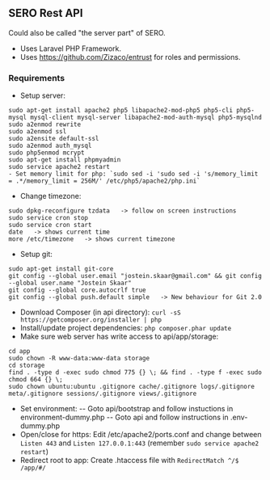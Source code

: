 ## SERO Rest API

Could also be called "the server part" of SERO.

- Uses Laravel PHP Framework.
- Uses https://github.com/Zizaco/entrust for roles and permissions.

### Requirements
- Setup server:
```
sudo apt-get install apache2 php5 libapache2-mod-php5 php5-cli php5-mysql mysql-client mysql-server libapache2-mod-auth-mysql php5-mysqlnd
sudo a2enmod rewrite
sudo a2enmod ssl
sudo a2ensite default-ssl
sudo a2enmod auth_mysql
sudo php5enmod mcrypt 
sudo apt-get install phpmyadmin
sudo service apache2 restart
- Set memory limit for php: `sudo sed -i 'sudo sed -i 's/memory_limit = .*/memory_limit = 256M/' /etc/php5/apache2/php.ini`
```
- Change timezone:
```
sudo dpkg-reconfigure tzdata   -> follow on screen instructions
sudo service cron stop
sudo service cron start
date   -> shows current time
more /etc/timezone   -> shows current timezone
```
- Setup git:
```
sudo apt-get install git-core
git config --global user.email "jostein.skaar@gmail.com" && git config --global user.name "Jostein Skaar"
git config --global core.autocrlf true
git config --global push.default simple   -> New behaviour for Git 2.0
```
- Download Composer (in api directory): `curl -sS https://getcomposer.org/installer | php`
- Install/update project dependencies: `php composer.phar update`
- Make sure web server has write access to api/app/storage: 
```
cd app
sudo chown -R www-data:www-data storage
cd storage
find . -type d -exec sudo chmod 775 {} \; && find . -type f -exec sudo chmod 664 {} \;
sudo chown ubuntu:ubuntu .gitignore cache/.gitignore logs/.gitignore meta/.gitignore sessions/.gitignore views/.gitignore
```
- Set environment:
-- Goto api/bootstrap and follow instuctions in environment-dummy.php
-- Goto api and follow instructions in .env-dummy.php
- Open/close for https: Edit /etc/apache2/ports.conf and change between `Listen 443` and `Listen 127.0.0.1:443` (remember `sudo service apache2 restart`)
- Redirect root to app: Create .htaccess file with `RedirectMatch ^/$ /app/#/`



